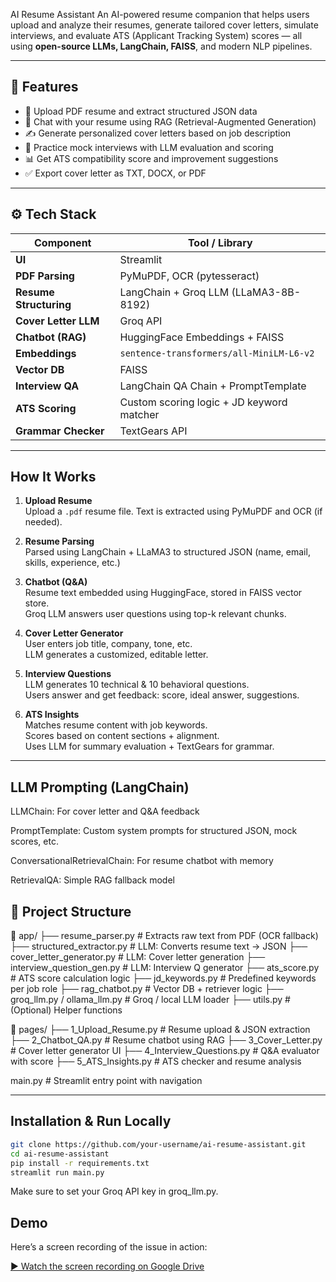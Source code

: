 AI Resume Assistant
An AI-powered resume companion that helps users upload and analyze their resumes, generate tailored cover letters, simulate interviews, and evaluate ATS (Applicant Tracking System) scores — all using **open-source LLMs, LangChain, FAISS**, and modern NLP pipelines.

---

## 🚀 Features

- 📄 Upload PDF resume and extract structured JSON data
- 🤖 Chat with your resume using RAG (Retrieval-Augmented Generation)
- ✍️ Generate personalized cover letters based on job description
- 🎯 Practice mock interviews with LLM evaluation and scoring
- 📊 Get ATS compatibility score and improvement suggestions
- ✅ Export cover letter as TXT, DOCX, or PDF

---

## ⚙️ Tech Stack

| Component           | Tool / Library                                      |
|---------------------|-----------------------------------------------------|
| **UI**              | Streamlit                                           |
| **PDF Parsing**     | PyMuPDF, OCR (pytesseract)                          |
| **Resume Structuring** | LangChain + Groq LLM (LLaMA3-8B-8192)           |
| **Cover Letter LLM**| Groq API                                            |
| **Chatbot (RAG)**   | HuggingFace Embeddings + FAISS                     |
| **Embeddings**      | `sentence-transformers/all-MiniLM-L6-v2`           |
| **Vector DB**       | FAISS                                               |
| **Interview QA**    | LangChain QA Chain + PromptTemplate                |
| **ATS Scoring**     | Custom scoring logic + JD keyword matcher          |
| **Grammar Checker** | TextGears API                                       |

---

##  How It Works

1. **Upload Resume**  
   Upload a `.pdf` resume file. Text is extracted using PyMuPDF and OCR (if needed).

2. **Resume Parsing**  
   Parsed using LangChain + LLaMA3 to structured JSON (name, email, skills, experience, etc.)

3. **Chatbot (Q&A)**  
   Resume text embedded using HuggingFace, stored in FAISS vector store.  
   Groq LLM answers user questions using top-k relevant chunks.

4. **Cover Letter Generator**  
   User enters job title, company, tone, etc.  
   LLM generates a customized, editable letter.

5. **Interview Questions**  
   LLM generates 10 technical & 10 behavioral questions.  
   Users answer and get feedback: score, ideal answer, suggestions.

6. **ATS Insights**  
   Matches resume content with job keywords.  
   Scores based on content sections + alignment.  
   Uses LLM for summary evaluation + TextGears for grammar.

---
## LLM Prompting (LangChain)
LLMChain: For cover letter and Q&A feedback

PromptTemplate: Custom system prompts for structured JSON, mock scores, etc.

ConversationalRetrievalChain: For resume chatbot with memory

RetrievalQA: Simple RAG fallback model


## 📂 Project Structure

📂 app/
├── resume_parser.py               # Extracts raw text from PDF (OCR fallback)
├── structured_extractor.py       # LLM: Converts resume text → JSON
├── cover_letter_generator.py     # LLM: Cover letter generation
├── interview_question_gen.py     # LLM: Interview Q generator
├── ats_score.py                  # ATS score calculation logic
├── jd_keywords.py                # Predefined keywords per job role
├── rag_chatbot.py                # Vector DB + retriever logic
├── groq_llm.py / ollama_llm.py   # Groq / local LLM loader
├── utils.py                      # (Optional) Helper functions

📂 pages/
├── 1_Upload_Resume.py            # Resume upload & JSON extraction
├── 2_Chatbot_QA.py               # Resume chatbot using RAG
├── 3_Cover_Letter.py             # Cover letter generator UI
├── 4_Interview_Questions.py      # Q&A evaluator with score
├── 5_ATS_Insights.py             # ATS checker and resume analysis

main.py                           # Streamlit entry point with navigation




---

##  Installation & Run Locally

```bash
git clone https://github.com/your-username/ai-resume-assistant.git
cd ai-resume-assistant
pip install -r requirements.txt
streamlit run main.py
```
 Make sure to set your Groq API key in groq_llm.py.


## Demo

Here’s a screen recording of the issue in action:

[▶️ Watch the screen recording on Google Drive](https://drive.google.com/file/d/1TEx9IfwbKiBtHbcY1s4uE2fWuqBtYbBL/view?usp=sharing)




